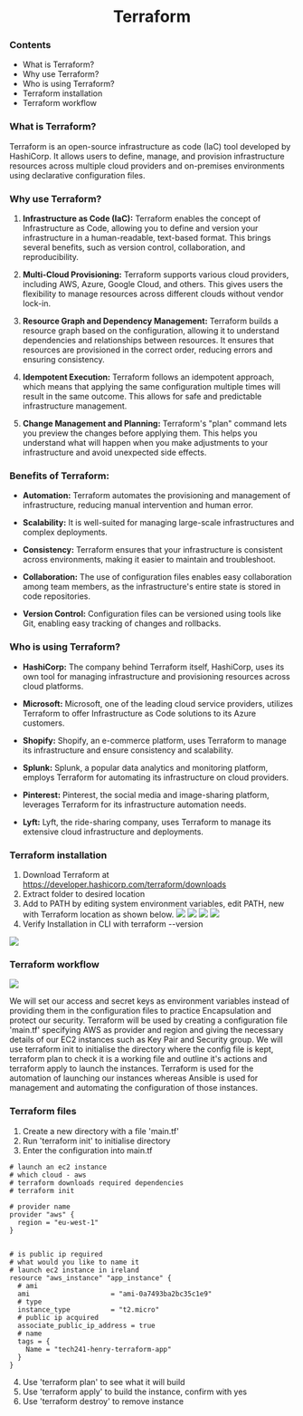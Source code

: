 <h1 style="text-align: center;">Terraform</h1>

### Contents
* What is Terraform?
* Why use Terraform?
* Who is using Terraform?
* Terraform installation
* Terraform workflow
  
### What is Terraform?
Terraform is an open-source infrastructure as code (IaC) tool developed by HashiCorp. It allows users to define, manage, and provision infrastructure resources across multiple cloud providers and on-premises environments using declarative configuration files.

### Why use Terraform?
1. **Infrastructure as Code (IaC):** Terraform enables the concept of Infrastructure as Code, allowing you to define and version your infrastructure in a human-readable, text-based format. This brings several benefits, such as version control, collaboration, and reproducibility.

2. **Multi-Cloud Provisioning:** Terraform supports various cloud providers, including AWS, Azure, Google Cloud, and others. This gives users the flexibility to manage resources across different clouds without vendor lock-in.

3. **Resource Graph and Dependency Management:** Terraform builds a resource graph based on the configuration, allowing it to understand dependencies and relationships between resources. It ensures that resources are provisioned in the correct order, reducing errors and ensuring consistency.

4. **Idempotent Execution:** Terraform follows an idempotent approach, which means that applying the same configuration multiple times will result in the same outcome. This allows for safe and predictable infrastructure management.

5. **Change Management and Planning:** Terraform's "plan" command lets you preview the changes before applying them. This helps you understand what will happen when you make adjustments to your infrastructure and avoid unexpected side effects.

### Benefits of Terraform:
- **Automation:** Terraform automates the provisioning and management of infrastructure, reducing manual intervention and human error.

- **Scalability:** It is well-suited for managing large-scale infrastructures and complex deployments.

- **Consistency:** Terraform ensures that your infrastructure is consistent across environments, making it easier to maintain and troubleshoot.

- **Collaboration:** The use of configuration files enables easy collaboration among team members, as the infrastructure's entire state is stored in code repositories.

- **Version Control:** Configuration files can be versioned using tools like Git, enabling easy tracking of changes and rollbacks.

### Who is using Terraform?

- **HashiCorp:** The company behind Terraform itself, HashiCorp, uses its own tool for managing infrastructure and provisioning resources across cloud platforms.

- **Microsoft:** Microsoft, one of the leading cloud service providers, utilizes Terraform to offer Infrastructure as Code solutions to its Azure customers.

- **Shopify:** Shopify, an e-commerce platform, uses Terraform to manage its infrastructure and ensure consistency and scalability.

- **Splunk:** Splunk, a popular data analytics and monitoring platform, employs Terraform for automating its infrastructure on cloud providers.

- **Pinterest:** Pinterest, the social media and image-sharing platform, leverages Terraform for its infrastructure automation needs.

- **Lyft:** Lyft, the ride-sharing company, uses Terraform to manage its extensive cloud infrastructure and deployments.

### Terraform installation
1. Download Terraform at https://developer.hashicorp.com/terraform/downloads
2. Extract folder to desired location
3. Add to PATH by editing system environment variables, edit PATH, new with Terraform location as shown below.
![](https://i.imgur.com/kSqc6jf.png)
![](https://i.imgur.com/wc1wOps.png)
![](https://i.imgur.com/HKEBXe7.png)
![](https://i.imgur.com/hg5qgiD.png)
4. Verify Installation in CLI with terraform --version

![](https://i.imgur.com/jPvbqBD.png)

### Terraform workflow
![](https://i.imgur.com/jZbg5wR.png)

We will set our access and secret keys as environment variables instead of providing them in the configuration files to practice Encapsulation and protect our security.
Terraform will be used by creating a configuration file 'main.tf' specifying AWS as provider and region and giving the necessary details of our EC2 instances such as Key Pair and Security group.
We will use terraform init to initialise the directory where the config file is kept, terraform plan to check it is a working file and outline it's actions and terraform apply to launch the instances.
Terraform is used for the automation of launching our instances whereas Ansible is used for management and automating the configuration of those instances.

### Terraform files

1. Create a new directory with a file 'main.tf'
2. Run 'terraform init' to initialise directory
3. Enter the configuration into main.tf
```
# launch an ec2 instance
# which cloud - aws
# terraform downloads required dependencies
# terraform init

# provider name
provider "aws" {
  region = "eu-west-1"
}


# is public ip required
# what would you like to name it
# launch ec2 instance in ireland
resource "aws_instance" "app_instance" {
  # ami
  ami                    = "ami-0a7493ba2bc35c1e9"
  # type
  instance_type          = "t2.micro"
  # public ip acquired
  associate_public_ip_address = true
  # name
  tags = {
    Name = "tech241-henry-terraform-app"
  }
}
```
4. Use 'terraform plan' to see what it will build
5. Use 'terraform apply' to build the instance, confirm with yes
6. Use 'terraform destroy' to remove instance
